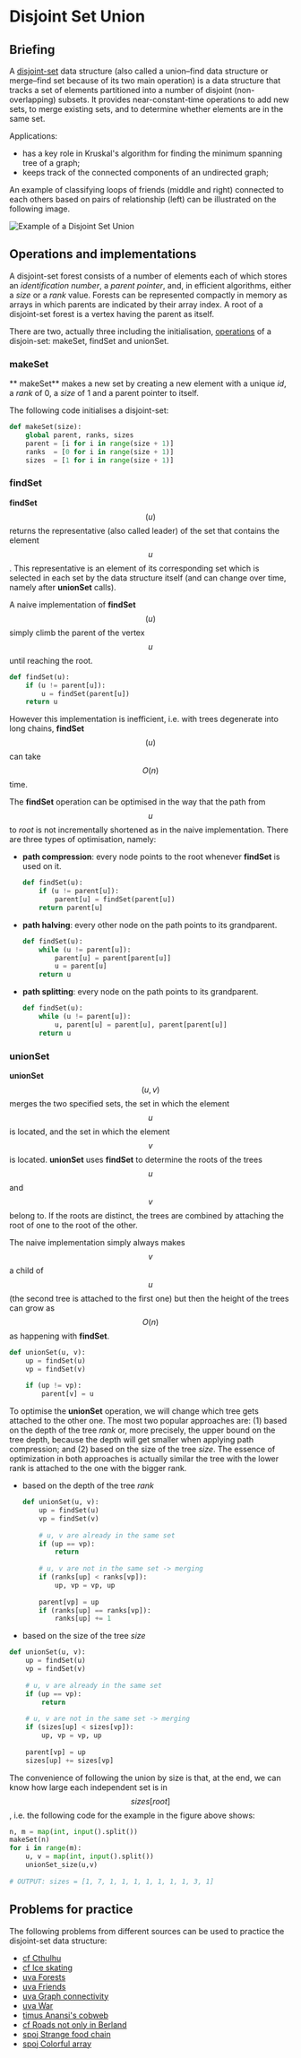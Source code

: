 # Disjoint Set Union

## Briefing
A [disjoint-set](https://en.wikipedia.org/wiki/Disjoint-set_data_structure) data structure (also called a union–find data structure or merge–find set because of its two main operation) is a data structure that tracks a set of elements partitioned into a number of disjoint (non-overlapping) subsets. It provides near-constant-time operations to add new sets, to merge existing sets, and to determine whether elements are in the same set.

Applications:

- has a key role in Kruskal's algorithm for finding the minimum spanning tree of a graph;
- keeps track of the connected components of an undirected graph;

An example of classifying loops of friends (middle and right) connected to each others based on pairs of relationship (left) can be illustrated on the following image.

![Example of a Disjoint Set Union](../../.gitbook/assets/dsu.png)


## Operations and implementations
A disjoint-set forest consists of a number of elements each of which stores an _identification number_, a _parent pointer_, and, in efficient algorithms, either a _size_ or a _rank_ value. Forests can be represented compactly in memory as arrays in which parents are indicated by their array index. A root of a disjoint-set forest is a vertex having the parent as itself.

There are two, actually three including the initialisation, [operations](https://cp-algorithms.com/data_structures/disjoint_set_union.html) of a disjoin-set: makeSet, findSet and unionSet.

### makeSet
** makeSet** makes a new set by creating a new element with a unique _id_, a _rank_ of 0, a _size_ of 1 and a parent pointer to itself.

The following code initialises a disjoint-set:

```python
def makeSet(size):
    global parent, ranks, sizes
    parent = [i for i in range(size + 1)]
    ranks  = [0 for i in range(size + 1)]
    sizes  = [1 for i in range(size + 1)]
```


### findSet
**findSet**$$(u)$$ returns the representative (also called leader) of the set that contains the element $$u$$. This representative is an element of its corresponding set which is selected in each set by the data structure itself (and can change over time, namely after **unionSet** calls).

A naive implementation of **findSet**$$(u)$$ simply climb the parent of the vertex $$u$$ until reaching the root. 

```python
def findSet(u):
    if (u != parent[u]):
        u = findSet(parent[u])       
    return u
```

However this implementation is inefficient, i.e. with trees degenerate into long chains, **findSet**$$(u)$$ can take $$O(n)$$ time. 

The **findSet** operation can be optimised in the way that the path from $$u$$ to _root_ is not incrementally shortened as in the naive implementation. There are three types of optimisation, namely:

- **path compression**: every node points to the root whenever **findSet** is used on it.
  ```python
  def findSet(u):
      if (u != parent[u]):
          parent[u] = findSet(parent[u])       
      return parent[u]
  ```
- **path halving**: every other node on the path points to its grandparent.
  ```python
  def findSet(u):
      while (u != parent[u]):
          parent[u] = parent[parent[u]]
          u = parent[u]      
      return u
  ```
- **path splitting**: every node on the path points to its grandparent.
  ```python
  def findSet(u):
      while (u != parent[u]):
          u, parent[u] = parent[u], parent[parent[u]]   
      return u
  ```


### unionSet
**unionSet**$$(u,v)$$ merges the two specified sets, the set in which the element $$u$$ is located, and the set in which the element $$v$$is located. **unionSet** uses **findSet** to determine the roots of the trees $$u$$ and $$v$$ belong to. If the roots are distinct, the trees are combined by attaching the root of one to the root of the other. 

The naive implementation simply always makes $$v$$ a child of $$u$$ (the second tree is attached to the first one) but then the height of the trees can grow as $$O(n)$$ as happening with **findSet**.
```python
def unionSet(u, v):
    up = findSet(u)
    vp = findSet(v)   
    
    if (up != vp):
        parent[v] = u
```

To optimise the **unionSet** operation, we will change which tree gets attached to the other one. The most two popular approaches are: (1) based on the depth of the tree _rank_ or, more precisely, the upper bound on the tree depth, because the depth will get smaller when applying path compression; and (2) based on the size of the tree _size_. The essence of optimization in both approaches is actually similar the tree with the lower rank is attached to the one with the bigger rank.

- based on the depth of the tree _rank_
  ```python
  def unionSet(u, v):
      up = findSet(u)
      vp = findSet(v)   
      
      # u, v are already in the same set
      if (up == vp):
          return
      
      # u, v are not in the same set -> merging
      if (ranks[up] < ranks[vp]):
          up, vp = vp, up
          
      parent[vp] = up
      if (ranks[up] == ranks[vp]):
          ranks[up] += 1  
  ```

- based on the size of the tree _size_
```python
def unionSet(u, v):
    up = findSet(u)
    vp = findSet(v)   
    
    # u, v are already in the same set
    if (up == vp):
        return
    
    # u, v are not in the same set -> merging
    if (sizes[up] < sizes[vp]):
        up, vp = vp, up
        
    parent[vp] = up
    sizes[up] += sizes[vp]
```

The convenience of following the union by size is that, at the end, we can know how large each independent set is in $$sizes[root]$$, i.e. the following code for the example in the figure above shows:
```python
n, m = map(int, input().split())
makeSet(n)
for i in range(m):
    u, v = map(int, input().split())
    unionSet_size(u,v)
    
# OUTPUT: sizes = [1, 7, 1, 1, 1, 1, 1, 1, 1, 3, 1]
```


## Problems for practice
The following problems from different sources can be used to practice the disjoint-set data structure:

- [cf Cthulhu](https://codeforces.com/problemset/problem/103/B)
- [cf Ice skating](https://codeforces.com/problemset/problem/217/A)
- [uva Forests](https://uva.onlinejudge.org/index.php?option=onlinejudge&page=show_problem&problem=1168)
- [uva Friends](https://onlinejudge.org/index.php?option=com_onlinejudge&Itemid=8&page=show_problem&problem=1549)
- [uva Graph connectivity](https://onlinejudge.org/index.php?option=com_onlinejudge&Itemid=8&page=show_problem&problem=400)
- [uva War](https://uva.onlinejudge.org/index.php?option=com_onlinejudge&Itemid=8&page=show_problem&problem=1099)
- [timus Anansi's cobweb](http://acm.timus.ru/problem.aspx?space=1&num=1671)
- [cf Roads not only in Berland](https://codeforces.com/contest/25/problem/D)
- [spoj Strange food chain](https://www.spoj.com/problems/CHAIN/)
- [spoj Colorful array](https://www.spoj.com/problems/CLFLARR/)
